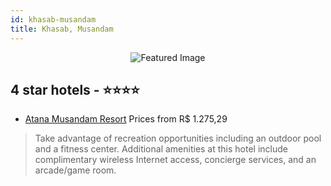 ```yaml
---
id: khasab-musandam
title: Khasab, Musandam
---
```


<center><img src="https://i.travelapi.com/hotels/9000000/8660000/8656600/8656550/e03c9a36_z.jpg" alt="Featured Image" /></center>


##  4 star hotels - ⭐️⭐️⭐️⭐️

-    [Atana Musandam Resort](https://us.hurb.com/hotels/khasab/atana-musandam-resort-JNP-JP457196?cmp=18055) Prices from R$ 1.275,29
   > Take advantage of recreation opportunities including an outdoor pool and a fitness center. Additional amenities at this hotel include complimentary wireless Internet access, concierge services, and an arcade/game room.
